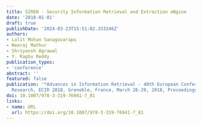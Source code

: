```yaml
---
title: SIREN - Security Information Retrieval and Extraction eNgine
date: '2018-01-01'
draft: true
publishDate: '2024-03-23T15:51:02.333246Z'
authors:
- Lalit Mohan Sanagavarapu
- Neeraj Mathur
- Shriyansh Agrawal
- Y. Raghu Reddy
publication_types:
- 'conference'
abstract: ''
featured: false
publication: '*Advances in Information Retrieval - 40th European Conference on IR
  Research, ECIR 2018, Grenoble, France, March 26-29, 2018, Proceedings*'
doi: 10.1007/978-3-319-76941-7_81
links:
- name: URL
  url: https://doi.org/10.1007/978-3-319-76941-7_81
---
```


